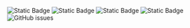 ![Static Badge](https://img.shields.io/badge/blacklists-60-000000) ![Static Badge](https://img.shields.io/badge/blacklisted-3121414-cc0000) ![Static Badge](https://img.shields.io/badge/whitelisted-2243-00CC00) ![Static Badge](https://img.shields.io/badge/streaming_blacklist-28107-000000) ![GitHub issues](https://img.shields.io/github/issues/fabriziosalmi/blacklists)
